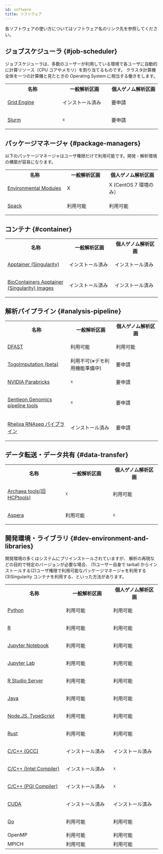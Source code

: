 ```yaml
---
id: software
title: ソフトウェア
---
```


各ソフトウェアの使い方についてはソフトウェア名のリンク先を参照してください。

## ジョブスケジューラ {#job-scheduler}

ジョブスケジューラは、多数のユーザーが利用している環境で各ユーザに自動的に計算リソース（CPU コアやメモリ）を割り当てるものです。 クラスタ計算機全体を一つの計算機と見たときの Operating System に相当する働きをします。

<table>
<tr>
<th width="300">名称</th>
<th width="300">一般解析区画</th>
<th width="300">個人ゲノム解析区画</th>
</tr>
<tr>
<td width="300">

[Grid Engine](/software/grid_engine)
</td>
<td width="300">インストール済み</td>
<td width="300">要申請</td>
</tr>
<tr>
<td width="300">

[Slurm](/software/Slurm/Slurm.md)

</td>
<td width="300">☓</td>
<td width="300">要申請</td>
</tr>
</table>


## パッケージマネージャ {#package-managers}

以下のパッケージマネージャはユーザ権限だけで利用可能です。開発・解析環境の構築が容易になります。

<table>


<tr>
<th width="300">名称</th>
<th width="300">一般解析区画</th>
<th width="300">個人ゲノム解析区画</th>
</tr>


<tr>
<td width="300">

[Environmental Modules](/software/environmental_modules)
</td>
<td width="300">X</td>
<td width="300">X (CentOS 7 環境のみ）</td>
</tr>

<tr>
<td width="300">

[Spack](/software/spack/install_spack)
</td>
<td width="300">利用可能</td>
<td width="300">利用可能</td>
</tr>



</table>



## コンテナ {#container}

<table>

<tr>
<th width="300">名称</th>
<th width="300">一般解析区画</th>
<th width="300">個人ゲノム解析区画</th>
</tr>


<tr>
<td width="300">

[Apptainer (Singularity)](/software/Apptainer)
</td>
<td width="300">インストール済み</td>
<td width="300">インストール済み</td>
</tr>


<tr>
<td width="300">

[BioContainers Apptainer (Singularity) Images](/software/BioContainers)
</td>
<td width="300">インストール済み</td>
<td width="300">インストール済み</td>
</tr>


</table>


## 解析パイプライン {#analysis-pipeline}

<table>

<tr>
<th width="300">名称</th>
<th width="300">一般解析区画</th>
<th width="300">個人ゲノム解析区画</th>
</tr>


<tr>
<td width="300">

[DFAST](/advanced_guides/advanced_guide_2020-2022#dfast)

</td>
<td width="300">利用可能</td>
<td width="300">利用可能</td>
</tr>


<tr>
<td width="300">

[TogoImputation (beta)](/advanced_guides/imputation_server)
</td>
<td width="300">利用不可(※デモ利用機能準備中)</td>
<td width="300">要申請</td>
</tr>


<tr>
<td width="300">

[NVIDIA Parabricks](/advanced_guides/parabricks/)
</td>
<td width="300">☓</td>
<td width="300">要申請</td>
</tr>


<tr>
<td width="300">

[Sentieon Genomics pipeline tools](/advanced_guides/sentieon/)
</td>
<td width="300">☓</td>
<td width="300">要申請</td>
</tr>


<tr>
<td width="300">

[Rhelixa RNAseq パイプライン](/advanced_guides/Rhelixa_RNAseq)
</td>
<td width="300">インストール済み</td>
<td width="300">要申請</td>
</tr>


</table>



## データ転送・データ共有 {#data-transfer}

<table>
<tr>
<th width="300">名称</th>
<th width="300">一般解析区画</th>
<th width="300">個人ゲノム解析区画</th>
</tr>

<tr>
<td width="300">

[Archaea tools(旧 HCPtools)](/software/Archaea_tools/Archaea_tools.md)

</td>
<td width="300">☓</td>
<td width="300">利用可能</td>
</tr>

<tr>
<td width="300">

[Aspera](./aspera/aspera.md)

</td>
<td width="300">利用可能</td>
<td width="300">☓</td>
</tr>
</table>



## 開発環境・ライブラリ {#dev-environment-and-libraries}

開発環境の多くはシステムにプリインストールされていますが、
解析の再現などの目的で特定のバージョンが必要な場合、
(1)ユーザー自身で tarball からインストールする(2)ユーザ権限で利用可能なパッケージマネージャを利用する(3)Singularity コンテナを利用する、といった方法があります。


<table>
<tr>
<th width="300">名称</th>
<th width="300">一般解析区画</th>
<th width="300">個人ゲノム解析区画</th>
</tr>
<tr>
<td width="300">

[Python](python)

</td>
<td width="300">利用可能</td>
<td width="300">利用可能</td>
</tr>
<tr>
<td width="300">

[R](R)

</td>
<td width="300">利用可能</td>
<td width="300">利用可能</td>
</tr>
<tr>
<td width="300">

[Jupyter Notebook](jupyter_notebook)

</td>
<td width="300">利用可能</td>
<td width="300">利用可能</td>
</tr>
<tr>
<td width="300">

[Jupyter Lab](jupyter_lab)

</td>
<td width="300">利用可能</td>
<td width="300">利用可能</td>
</tr>
<tr>
<td width="300">

[R Studio Server](R/r_studio_server)

</td>
<td width="300">利用可能</td>
<td width="300">利用可能</td>
</tr>

<tr>
<td width="300">

[Java](java)

</td>

<td width="300">利用可能</td>
<td width="300">利用可能</td>
</tr>
<tr>
<td width="300">

[Node.JS, TypeScript](typescript)
</td>
<td width="300">利用可能</td>
<td width="300">利用可能</td>
</tr>
<tr>
<td width="300">

[Rust](rust)

</td>
<td width="300">利用可能</td>
<td width="300">利用可能</td>
</tr>
<tr>
<td width="300">

[C/C++ (GCC)](/software/gcc)

</td>
<td width="300">インストール済み</td>
<td width="300">インストール済み</td>
</tr>
<tr>
<td width="300">

[C/C++ (Intel Compiler)](/software/intel_compiler)

</td>
<td width="300">インストール済み</td>
<td width="300">☓</td>

</tr>
<tr>
<td width="300">

[C/C++ (PGI Compiler)](/software/pgi_compiler)

</td>
<td width="300">インストール済み</td>
<td width="300">☓</td>
</tr>
<tr>
<td width="300">

[CUDA](/software/cuda)
</td>
<td width="300">インストール済み</td>
<td width="300">インストール済み</td>
</tr>
<tr>
<td width="300">

[Go](/software/go)
</td>
<td width="300">利用可能</td>
<td width="300">利用可能</td>
</tr>
<tr>
<td width="300">OpenMP</td>
<td width="300">利用可能</td>
<td width="300">利用可能</td>
</tr>
<tr>
<td width="300">MPICH</td>
<td width="300">利用可能</td>
<td width="300">利用可能</td>
</tr>

</table>
